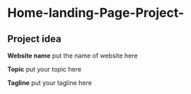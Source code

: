 # Home-landing-Page-Project-
## Project idea

**Website name** put the name of website here

**Topic** put your topic here

**Tagline** put your tagline here
